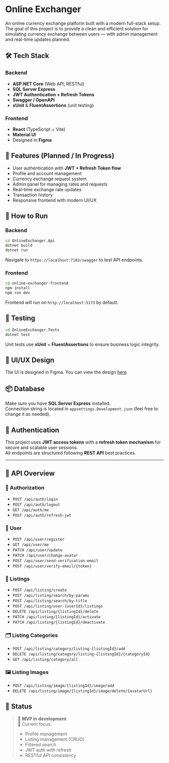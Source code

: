 # Online Exchanger

An online currency exchange platform built with a modern full-stack setup. The goal of this project is to provide a clean and efficient solution for simulating currency exchange between users — with admin management and real-time updates planned.

## 🛠 Tech Stack

### Backend  
- **ASP.NET Core** (Web API, RESTful)  
- **SQL Server Express**  
- **JWT Authentication + Refresh Tokens**  
- **Swagger / OpenAPI**  
- **xUnit** & **FluentAssertions** (unit testing)  

### Frontend  
- **React** (TypeScript + Vite)  
- **Material UI**  
- Designed in **Figma**

## 🚀 Features (Planned / In Progress)
- User authentication with **JWT + Refresh Token flow**  
- Profile and account management  
- Currency exchange request system  
- Admin panel for managing rates and requests  
- Real-time exchange rate updates  
- Transaction history  
- Responsive frontend with modern UI/UX  

## 🔧 How to Run

### Backend  
```bash
cd OnlineExchanger.Api
dotnet build
dotnet run
```

Navigate to `https://localhost:7183/swagger` to test API endpoints.

### Frontend  
```bash
cd online-exchanger-frontend
npm install
npm run dev
```

Frontend will run on `http://localhost:5173` by default.

## 🧪 Testing

```bash
cd OnlineExchanger.Tests
dotnet test
```

Unit tests use **xUnit** + **FluentAssertions** to ensure business logic integrity.

## 🎨 UI/UX Design

The UI is designed in Figma. You can view the design [here](https://www.figma.com/design/rVCxCXNpINRi4OgkEIF3FK/Exchanger?node-id=0-1&p=f&t=UezbtG8bryRt3GPO-0)  

## 📦 Database

Make sure you have **SQL Server Express** installed.  
Connection string is located in `appsettings.Development.json` (feel free to change it as needed).

## 🔐 Authentication

This project uses **JWT access tokens** with a **refresh token mechanism** for secure and scalable user sessions.  
All endpoints are structured following **REST API** best practices.

---

## 📘 API Overview

### 🔑 Authorization
- `POST /api/auth/login`
- `POST /api/auth/logout`
- `GET /api/auth/me`
- `POST /api/auth/refresh-jwt`

### 👤 User
- `POST /api/user/register`
- `GET /api/user/me`
- `PATCH /api/user/update`
- `PATCH /api/user/change-avatar`
- `POST /api/user/send-verification-email`
- `POST /api/user/verify-email/{token}`

### 📄 Listings
- `POST /api/listing/create`
- `POST /api/listing/search/by-params`
- `POST /api/listing/search/by-title`
- `POST /api/listing/user-{userId}/listings`
- `DELETE /api/listing/{listingId}/delete`
- `PATCH /api/listing/{listingId}/activate`
- `PATCH /api/listing/{listingId}/deactivate`

### 🗂️ Listing Categories
- `POST /api/listing/category/listing-{listingId}/add`
- `DELETE /api/listing/category/listing-{listingId}/{categoryId}`
- `GET /api/listing/category/all`

### 🖼️ Listing Images
- `POST /api/listing/image/{listingId}/image/add`
- `DELETE /api/listing/image/{listingId}/image/delete/{avatarUrl}`

## 📌 Status

> 🧪 **MVP in development**  
> 🎯 Current focus:  
> - Profile management  
> - Listing management (CRUD)  
> - Filtered search  
> - JWT auth with refresh  
> - RESTful API consistency
